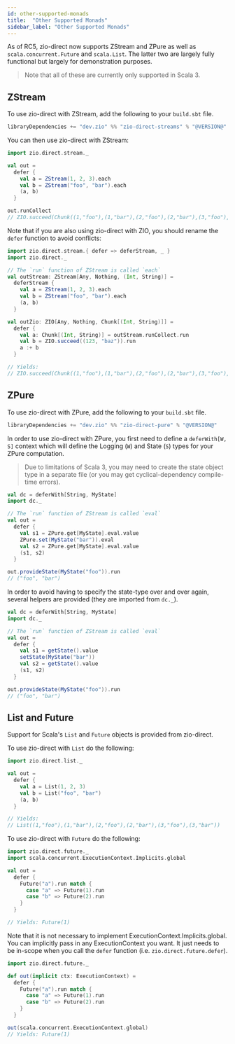 ```yaml
---
id: other-supported-monads
title:  "Other Supported Monads"
sidebar_label: "Other Supported Monads"
---
```


As of RC5, zio-direct now supports ZStream and ZPure as well as `scala.concurrent.Future` and `scala.List`. The latter two are largely fully functional but largely for demonstration purposes.
> Note that all of these are currently only supported in Scala 3.

## ZStream

To use zio-direct with ZStream, add the following to your `build.sbt` file.
```scala
libraryDependencies += "dev.zio" %% "zio-direct-streams" % "@VERSION@"
```

You can then use zio-direct with ZStream:
```scala
import zio.direct.stream._

val out =
  defer {
    val a = ZStream(1, 2, 3).each
    val b = ZStream("foo", "bar").each
    (a, b)
  }

out.runCollect
// ZIO.succeed(Chunk((1,"foo"),(1,"bar"),(2,"foo"),(2,"bar"),(3,"foo"),(3,"bar")))
```

Note that if you are also using zio-direct with ZIO, you should rename the `defer` function to avoid conflicts:

```scala
import zio.direct.stream.{ defer => deferStream, _ }
import zio.direct._

// The `run` function of ZStream is called `each`
val outStream: ZStream[Any, Nothing, (Int, String)] =
  deferStream {
    val a = ZStream(1, 2, 3).each
    val b = ZStream("foo", "bar").each
    (a, b)
  }

val outZio: ZIO[Any, Nothing, Chunk[(Int, String)]] =
  defer {
    val a: Chunk[(Int, String)] = outStream.runCollect.run
    val b = ZIO.succeed((123, "baz")).run
    a :+ b
  }

// Yields:
// ZIO.succeed(Chunk((1,"foo"),(1,"bar"),(2,"foo"),(2,"bar"),(3,"foo"),(3,"bar"),(123, "baz")))
```

## ZPure

To use zio-direct with ZPure, add the following to your `build.sbt` file.
```scala
libraryDependencies += "dev.zio" %% "zio-direct-pure" % "@VERSION@"
```

In order to use zio-direct with ZPure, you first need to define a `deferWith[W, S]` context which will define the Logging (`W`) and State (`S`) types for your ZPure computation.

> Due to limitations of Scala 3, you may need to create the state object type in a separate file (or you may get cyclical-dependency compile-time errors).
```scala
val dc = deferWith[String, MyState]
import dc._

// The `run` function of ZStream is called `eval`
val out =
  defer {
    val s1 = ZPure.get[MyState].eval.value
    ZPure.set(MyState("bar")).eval
    val s2 = ZPure.get[MyState].eval.value
    (s1, s2)
  }

out.provideState(MyState("foo")).run
// ("foo", "bar")
```

In order to avoid having to specify the state-type over and over again, several helpers are provided (they are imported from `dc._`).
```scala
val dc = deferWith[String, MyState]
import dc._

// The `run` function of ZStream is called `eval`
val out =
  defer {
    val s1 = getState().value
    setState(MyState("bar"))
    val s2 = getState().value
    (s1, s2)
  }

out.provideState(MyState("foo")).run
// ("foo", "bar")
```

## List and Future

Support for Scala's `List` and `Future` objects is provided from zio-direct.

To use zio-direct with `List` do the following:
```scala
import zio.direct.list._

val out =
  defer {
    val a = List(1, 2, 3)
    val b = List("foo", "bar")
    (a, b)
  }

// Yields:
// List((1,"foo"),(1,"bar"),(2,"foo"),(2,"bar"),(3,"foo"),(3,"bar"))
```

To use zio-direct with `Future` do the following:
```scala
import zio.direct.future._
import scala.concurrent.ExecutionContext.Implicits.global

val out =
  defer {
    Future("a").run match {
      case "a" => Future(1).run
      case "b" => Future(2).run
    }
  }

// Yields: Future(1)
```

Note that it is not necessary to implement ExecutionContext.Implicits.global. You can
implicitly pass in any ExecutionContext you want. It just needs to be in-scope when you
call the `defer` function (i.e. `zio.direct.future.defer`).
```scala
import zio.direct.future._

def out(implicit ctx: ExecutionContext) =
  defer {
    Future("a").run match {
      case "a" => Future(1).run
      case "b" => Future(2).run
    }
  }

out(scala.concurrent.ExecutionContext.global)
// Yields: Future(1)
```
